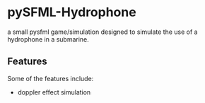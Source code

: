 pySFML-Hydrophone
=================

a small pysfml game/simulation designed to simulate the use of a hydrophone in a submarine. 

Features
-----------------

Some of the features include:
- doppler effect simulation
